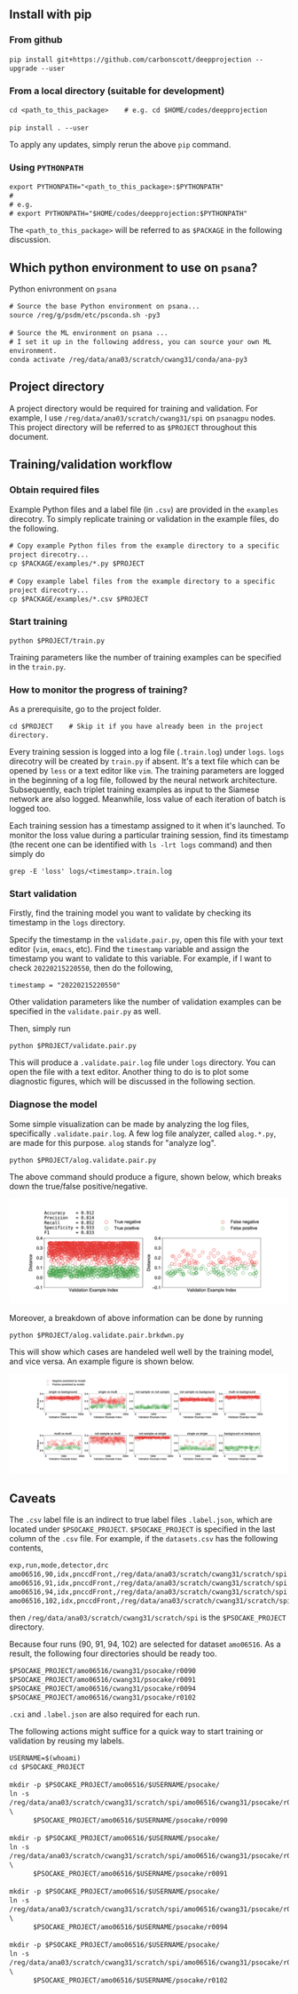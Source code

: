 ## Install with pip

### From github

```
pip install git+https://github.com/carbonscott/deepprojection --upgrade --user
```

### From a local directory (suitable for development)

```
cd <path_to_this_package>    # e.g. cd $HOME/codes/deepprojection

pip install . --user
```

To apply any updates, simply rerun the above `pip` command.  


### Using `PYTHONPATH`

```
export PYTHONPATH="<path_to_this_package>:$PYTHONPATH"
#
# e.g. 
# export PYTHONPATH="$HOME/codes/deepprojection:$PYTHONPATH"
```

The `<path_to_this_package>` will be referred to as `$PACKAGE` in the following
discussion.


## Which python environment to use on `psana`?

Python enivronment on `psana`

```
# Source the base Python environment on psana...
source /reg/g/psdm/etc/psconda.sh -py3

# Source the ML environment on psana ...
# I set it up in the following address, you can source your own ML environment.
conda activate /reg/data/ana03/scratch/cwang31/conda/ana-py3
```


## Project directory

A project directory would be required for training and validation.  For example, 
I use `/reg/data/ana03/scratch/cwang31/spi` on `psanagpu` nodes.  This project
directory will be referred to as `$PROJECT` throughout this document.  


## Training/validation workflow

### Obtain required files

Example Python files and a label file (in `.csv`) are provided in the `examples`
direcotry.  To simply replicate training or validation in the example files, do
the following.  

```
# Copy example Python files from the example directory to a specific project direcotry...
cp $PACKAGE/examples/*.py $PROJECT

# Copy example label files from the example directory to a specific project direcotry...
cp $PACKAGE/examples/*.csv $PROJECT
```

### Start training

```
python $PROJECT/train.py
```

Training parameters like the number of training examples can be specified in the
`train.py`.  

### How to monitor the progress of training?

As a prerequisite, go to the project folder.  

```
cd $PROJECT    # Skip it if you have already been in the project directory.
```

Every training session is logged into a log file (`.train.log`) under `logs`.  `logs`
direcotry will be created by `train.py` if absent.  It's a text file which can
be opened by `less` or a text editor like `vim`.  The training parameters are
logged in the beginning of a log file, followed by the neural network
architecture.  Subsequently, each triplet training examples as input to the
Siamese network are also logged.  Meanwhile, loss value of each iteration of
batch is logged too.  

Each training session has a timestamp assigned to it when it's launched.  To
monitor the loss value during a particular training session, find its timestamp
(the recent one can be identified with `ls -lrt logs` command) and then simply do

```
grep -E 'loss' logs/<timestamp>.train.log
```

### Start validation

Firstly, find the training model you want to validate by checking its timestamp
in the `logs` directory.  

Specify the timestamp in the `validate.pair.py`, open this file with your text
editor (`vim`, `emacs`, etc).  Find the `timestamp` variable and assign the
timestamp you want to validate to this variable.  For example, if I want to
check `20220215220550`, then do the following,

```
timestamp = "20220215220550"
```

Other validation parameters like the number of validation examples can be
specified in the `validate.pair.py` as well.  

Then, simply run

```
python $PROJECT/validate.pair.py
```

This will produce a `.validate.pair.log` file under `logs` directory.  You can
open the file with a text editor.  Another thing to do is to plot some
diagnostic figures, which will be discussed in the following section.

### Diagnose the model

Some simple visualization can be made by analyzing the log files, specifically
`.validate.pair.log`.  A few log file analyzer, called `alog.*.py`, are made for
this purpose.  `alog` stands for "analyze log".  


```
python $PROJECT/alog.validate.pair.py
```

The above command should produce a figure, shown below, which breaks down the
true/false positive/negative.  

![](./figures/alog.20220215220550.png)

Moreover, a breakdown of above information can be done by running

```
python $PROJECT/alog.validate.pair.brkdwn.py
```

This will show which cases are handeled well well by the training model, and
vice versa.  An example figure is shown below.  

![](./figures/alog.20220215220550.brkdwn.png)


## Caveats

The `.csv` label file is an indirect to true label files `.label.json`, which
are located under `$PSOCAKE_PROJECT`.  `$PSOCAKE_PROJECT` is specified in the
last column of the `.csv` file.  For example, if the `datasets.csv` has the
following contents,

```
exp,run,mode,detector,drc
amo06516,90,idx,pnccdFront,/reg/data/ana03/scratch/cwang31/scratch/spi
amo06516,91,idx,pnccdFront,/reg/data/ana03/scratch/cwang31/scratch/spi
amo06516,94,idx,pnccdFront,/reg/data/ana03/scratch/cwang31/scratch/spi
amo06516,102,idx,pnccdFront,/reg/data/ana03/scratch/cwang31/scratch/spi
```

then `/reg/data/ana03/scratch/cwang31/scratch/spi` is the `$PSOCAKE_PROJECT`
directory.  

Because four runs (90, 91, 94, 102) are selected for dataset `amo06516`.  As a
result, the following four directories should be ready too.

```
$PSOCAKE_PROJECT/amo06516/cwang31/psocake/r0090
$PSOCAKE_PROJECT/amo06516/cwang31/psocake/r0091
$PSOCAKE_PROJECT/amo06516/cwang31/psocake/r0094
$PSOCAKE_PROJECT/amo06516/cwang31/psocake/r0102
```

`.cxi` and `.label.json` are also required for each run.  

The following actions might suffice for a quick way to start training or
validation by reusing my labels.  

```
USERNAME=$(whoami)
cd $PSOCAKE_PROJECT

mkdir -p $PSOCAKE_PROJECT/amo06516/$USERNAME/psocake/
ln -s /reg/data/ana03/scratch/cwang31/scratch/spi/amo06516/cwang31/psocake/r0090 \
      $PSOCAKE_PROJECT/amo06516/$USERNAME/psocake/r0090

mkdir -p $PSOCAKE_PROJECT/amo06516/$USERNAME/psocake/
ln -s /reg/data/ana03/scratch/cwang31/scratch/spi/amo06516/cwang31/psocake/r0091 \
      $PSOCAKE_PROJECT/amo06516/$USERNAME/psocake/r0091

mkdir -p $PSOCAKE_PROJECT/amo06516/$USERNAME/psocake/
ln -s /reg/data/ana03/scratch/cwang31/scratch/spi/amo06516/cwang31/psocake/r0094 \
      $PSOCAKE_PROJECT/amo06516/$USERNAME/psocake/r0094

mkdir -p $PSOCAKE_PROJECT/amo06516/$USERNAME/psocake/
ln -s /reg/data/ana03/scratch/cwang31/scratch/spi/amo06516/cwang31/psocake/r0102 \
      $PSOCAKE_PROJECT/amo06516/$USERNAME/psocake/r0102
```
